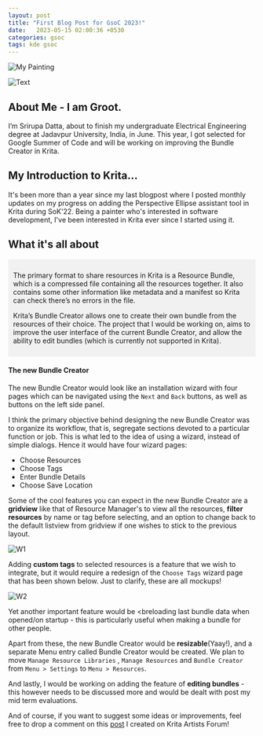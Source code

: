```yaml
---
layout: post
title: "First Blog Post for GsoC 2023!"
date:   2023-05-15 02:00:36 +0530
categories: gsoc
tags: kde gsoc
---
```


![My Painting](https://i.postimg.cc/tCNW0GX5/groot4.jpg)

![Text](https://i.postimg.cc/HxkkRFkr/d4d5def6d88745cfb23d71a277770301.png)


## About Me - I am Groot.

I’m Srirupa Datta, about to finish my undergraduate Electrical Engineering degree at Jadavpur University, India, in June. This year, I got selected for Google Summer of Code and will be working on improving the Bundle Creator in Krita.

## My Introduction to Krita...

It's been more than a year since my last blogpost where I posted monthly updates on my progress on adding the Perspective Ellipse assistant tool in Krita during SoK'22. Being a painter who's interested in software development, I've been interested in Krita ever since I started using it.

## What it's all about
<div style="background-color:rgba(0, 0, 0, 0.0470588); padding:10px 10px;">
<p>
The primary format to share resources in Krita is a Resource Bundle, which is a compressed file containing all the resources together. It also contains some other information like metadata and a manifest so Krita can check there’s no errors in the file.
</p>
<p>
Krita’s Bundle Creator allows one to create their own bundle from the resources of their choice. The project that I would be working on, aims to improve the user interface of the current Bundle Creator, and allow the ability to edit bundles (which is currently not supported in Krita).
</p>
</div>

#### The new Bundle Creator 

The new Bundle Creator would look like an installation wizard with four pages which can be navigated using the `Next` and `Back` buttons, as well as buttons on the left side panel.

I think the primary objective behind designing the new Bundle Creator was to organize its workflow, that is, segregate sections devoted to a particular function or job. This is what led to the idea of using a wizard, instead of simple dialogs. Hence it would have four wizard pages:
- Choose Resources
- Choose Tags
- Enter Bundle Details
- Choose Save Location

Some of the cool features you can expect in the new Bundle Creator are a <b>gridview</b> like that of Resource Manager's to view all the resources, <b>filter resources</b> by name or tag before selecting, and an option to change back to the default listview from gridview if one wishes to stick to the previous layout.

![W1](https://i.postimg.cc/XNGbq9XG/Mod-W1-ss.png)

Adding <b>custom tags</b> to selected resources is a feature that we wish to integrate, but it would require a redesign of the `Choose Tags` wizard page that has been shown below. Just to clarify, these are all mockups! 

![W2](https://i.postimg.cc/sg3qYWfJ/mod-W2-ss.png)
<!-- ![W3](https://i.postimg.cc/2y49vkPJ/Mod-W3-ss.png) -->
<!-- ![W4](https://i.postimg.cc/DyPYwzQ4/MOd-W4-ss.png) -->



Yet another important feature would be <breloading</b> last bundle data when opened/on startup - this is particularly useful when making a bundle for other people.

Apart from these, the new Bundle Creator would be <b>resizable</b>(Yaay!), and a separate Menu entry called Bundle Creator would be created. We plan to move `Manage Resource Libraries` , `Manage Resources` and `Bundle Creator` from `Menu > Settings` to `Menu > Resources`.

And lastly, I would be working on adding the feature of <b>editing bundles</b> - this however needs to be discussed more and would be dealt with post my mid term evaluations.


And of course, if you want to suggest some ideas or improvements, feel free to drop a comment on this [post](https://krita-artists.org/t/bundle-creator-improving-the-ui-ux-design/57405) I created on Krita Artists Forum!
